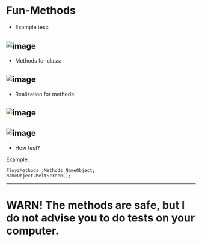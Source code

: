 # Fun-Methods

- Example test: 

![image](https://user-images.githubusercontent.com/107361187/231016903-9851889b-f5bd-4711-a768-ff56bf5caf4a.png)
---
- Methods for class:

![image](https://user-images.githubusercontent.com/107361187/231017098-2d75e20c-df4b-4fa6-84b7-7779d68a004b.png)
---
- Realization for methods:

![image](https://user-images.githubusercontent.com/107361187/231017290-be1567ee-396c-41de-aa4d-43a8c1a86c62.png)
---
![image](https://user-images.githubusercontent.com/107361187/231017314-7a07b9b4-8812-47a6-8db9-a78455757a40.png)
--
- How test? 

Example:
```
FloyzMethods::Methods NameObject;
NameObject.MeltScreen();
```
---
# WARN! The methods are safe, but I do not advise you to do tests on your computer.
